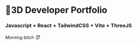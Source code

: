 # 🚀3D Developer Portfolio

### Javascript + React + TailwindCSS + Vite + ThreeJS
###### Morning bitch 😈
